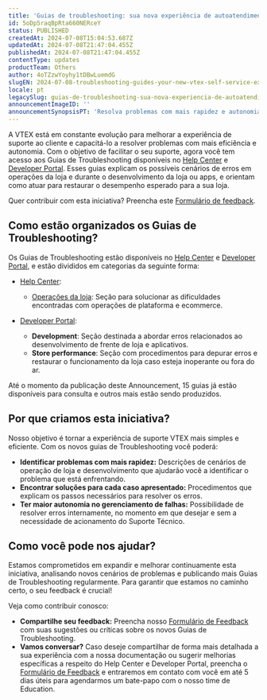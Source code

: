 ```yaml
---
title: 'Guias de troubleshooting: sua nova experiência de autoatendimento na VTEX'
id: 5oDp5raqBpRta660NERceY
status: PUBLISHED
createdAt: 2024-07-08T15:04:53.687Z
updatedAt: 2024-07-08T21:47:04.455Z
publishedAt: 2024-07-08T21:47:04.455Z
contentType: updates
productTeam: Others
author: 4oTZzwYoyhy1tDBwLuemdG
slugEN: 2024-07-08-troubleshooting-guides-your-new-vtex-self-service-experience
locale: pt
legacySlug: guias-de-troubleshooting-sua-nova-experiencia-de-autoatendimento-na-vtex
announcementImageID: ''
announcementSynopsisPT: 'Resolva problemas com mais rapidez e autonomia com nossos guias de troubleshooting reformulados.'
---
```


A VTEX está em constante evolução para melhorar a experiência de suporte ao cliente e capacitá-lo a resolver problemas com mais eficiência e autonomia. 
Com o objetivo de facilitar o seu suporte, agora você tem acesso aos Guias de Troubleshooting disponíveis no [Help Center](/pt/category/troubleshooting--39pDkp8qxSll6mGj0tWViz) e [Developer Portal](https://developers.vtex.com/docs/troubleshooting). Esses guias explicam os possíveis cenários de erros em operações da loja e durante o desenvolvimento da loja ou apps, e orientam como atuar para restaurar o desempenho esperado para a sua loja.

<div class="alert alert-info" role="alert"> 
  Quer contribuir com esta iniciativa? Preencha este <a href="https://forms.gle/PdVNZmMDMjiDfJaf8">Formulário de feedback</a>.
</div>

## Como estão organizados os Guias de Troubleshooting?
Os Guias de Troubleshooting estão disponíveis no [Help Center](/category/troubleshooting--39pDkp8qxSll6mGj0tWViz) e [Developer Portal](https://developers.vtex.com/docs/troubleshooting), e estão divididos em categorias da seguinte forma:

- [Help Center](/category/troubleshooting--39pDkp8qxSll6mGj0tWViz):
  - [Operações da loja](/subcategory/store-operations--2Q0IQjRcOqSgJTh6wRHVMB): Seção para solucionar as dificuldades encontradas com operações de plataforma e ecommerce.

- [Developer Portal](https://developers.vtex.com/docs/troubleshooting):
  - **Development**: Seção destinada a abordar erros relacionados ao desenvolvimento de frente de loja e aplicativos.
  - **Store performance**: Seção com procedimentos para depurar erros e restaurar o funcionamento da loja caso esteja inoperante ou fora do ar. 

<div class="alert alert-info" role="alert"> 
  Até o momento da publicação deste Announcement, 15 guias já estão disponíveis para consulta e outros mais estão sendo produzidos.
</div>

## Por que criamos esta iniciativa?
Nosso objetivo é tornar a experiência de suporte VTEX mais simples e eficiente. Com os novos guias de Troubleshooting você poderá:

- **Identificar problemas com mais rapidez:** Descrições de cenários de operação de loja e desenvolvimento que ajudarão você a identificar o problema que está enfrentando.
- **Encontrar soluções para cada caso apresentado:** Procedimentos que explicam os passos necessários para resolver os erros.
- **Ter maior autonomia no gerenciamento de falhas:** Possibilidade de resolver erros internamente, no momento em que desejar e sem a necessidade de acionamento do Suporte Técnico.

## Como você pode nos ajudar?
Estamos comprometidos em expandir e melhorar continuamente esta iniciativa, analisando novos cenários de problemas e publicando mais Guias de Troubleshooting regularmente. Para garantir que estamos no caminho certo, o seu feedback é crucial!

Veja como contribuir conosco:

- **Compartilhe seu feedback:** Preencha nosso [Formulário de Feedback](https://forms.gle/PdVNZmMDMjiDfJaf8) com suas sugestões ou críticas sobre os novos Guias de Troubleshooting.
- **Vamos conversar?** Caso deseje compartilhar de forma mais detalhada a sua experiência com a nossa documentação ou sugerir melhorias específicas a respeito do Help Center e Developer Portal, preencha o [Formulário de Feedback](https://forms.gle/PdVNZmMDMjiDfJaf8) e entraremos em contato com você em até 5 dias úteis para agendarmos um bate-papo com o nosso time de Education.

